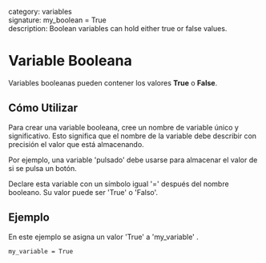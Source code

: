 category: variables  
signature: my_boolean = True  
description: Boolean variables can hold either true or false values.  

# Variable Booleana

Variables booleanas pueden contener los valores **True** o **False**.

## Cómo Utilizar

Para crear una variable booleana, cree un nombre de variable único y significativo. Esto significa que el nombre de la variable debe describir con precisión el valor que está almacenando.

Por ejemplo, una variable 'pulsado' debe usarse para almacenar el valor de si se pulsa un botón.

Declare esta variable con un símbolo igual '=' después del nombre booleano. Su valor puede ser 'True' o 'Falso'.

## Ejemplo

En este ejemplo se asigna un valor 'True' a 'my_variable' .

```don
my_variable = True
```

<advanced>
</advanced>
